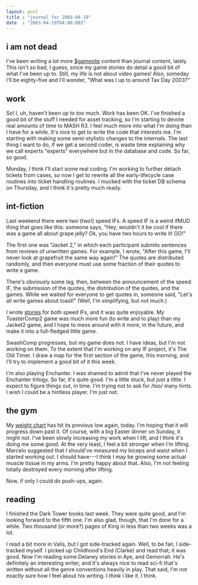 ```yaml
---
layout: post
title : "journal for 2003-04-19"
date  : "2003-04-19T04:00:00Z"
---
```



## i am not dead

I've been writing a lot more <a href='http://gamesite.collapsar.net/'>$gamesite</a> content than journal content, lately.  This isn't so bad, I guess, since my game stories do detail a good bit of what I've been up to.  Still, my life is not about video games! Also, someday I'll be eighty-five and I'll wonder, "What was I up to around Tax Day 2003?"

## work

So!  I, uh, haven't been up to <em>too</em> much.  Work has been OK.  I've finished a good bit of the stuff I needed for asset tracking, so I'm starting to devote real amounts of time to MASH R3.  I feel much more into what I'm doing than I have for a while.  It's nice to get to write the code that interests me.  I'm starting with making some semi-stylistic changes to the internals.  The last thing I want to do, if we get a second coder, is waste time explaining why we call experts "experts" everywhere but in the database and code.  So far, so good.

Monday, I think I'll start some real coding.  I'm working to further detach tickets from cases, so now I get to rewrite all the early-lifecycle case routines into ticket handling routines.  I mucked with the ticket DB schema on Thursday, and I think it's pretty much ready.

## int-fiction

Last weekend there were two (two!) speed IFs.  A speed IF is a weird ifMUD thing that goes like this:  someone says, "Hey, wouldn't it be cool if there was a game all about grape jelly?  Ok, you have two hours to write it!  GO!"

The first one was "Jacket 2," in which each participant submits sentences from reviews of unwritten games.  For example, I wrote, "After this game, I'll never look at grapefruit the same way again!"  The quotes are distributed randomly, and then everyone must use some fraction of their quotes to write a game.

There's obviously some lag, then, between the announcement of the speed IF, the submission of the quotes, the distribution of the quotes, and the games.  While we waited for everyone to get quotes in, someone said, "Let's all write games about toast!"  (Well, I'm simplifying, but not much.)

I wrote <a href='/writing/if/'>stories</a> for both speed IFs, and it was quite enjoyable.  My ToasterComp2 game was much more fun (to write and to play) than my Jacket2 game, and I hope to mess around with it more, in the future, and make it into a full-fledged little game.

SwashComp progresses, but my game does not.  I have ideas, but I'm not working on them.  To the extent that I'm working on any IF project, it's The Old Timer. I draw a map for the first section of the game, this morning, and I'll try to implement a good bit of it this week.

I'm also playing Enchanter.  I was shamed to admit that I've never played the Enchanter trilogy.  So far, it's quite good.  I'm a little stuck, but just a little.  I expect to figure things out, in time.  I'm trying not to ask for /too/ many hints.  I wish I could be a hintless player.  I'm just not.

## the gym

My <a href='/weight'>weight chart</a> has hit its previous low again, today. I'm hoping that it will progress down past it.  Of course, with a big Easter dinner on Sunday, it might not.  I've been slowly increasing my work when I lift, and I think it's doing me some good.  At the very least, I feel a bit stronger when I'm lifting.  Marcelo suggested that I should've measured my biceps and waist when I started working out.  I should have---I think I may be growing some actual muscle tissue in my arms.  I'm pretty happy about that. Also, I'm not feeling totally destroyed every morning after lifting.

Now, if only I could do push-ups, again.

## reading

I finished the Dark Tower books last week.  They were quite good, and I'm looking forward to the fifth one.  I'm also glad, though, that I'm done for a while.  Two thousand (or more?) pages of King in less than two weeks was a lot.

I read a bit more in Valis, but I got side-tracked again.  Well, to be fair, I side-tracked myself.  I picked up Childhood's End (Clarke) and read that; it was good.  Now I'm reading some Delaney stories in Aye, and Gemorrah.  He's definitely an interesting writer, and it's always nice to read sci-fi that's written without all the genre conventions heavily in play.  That said, I'm not exactly sure how I feel about his writing.  I <em>think</em> I like it.  I think.

